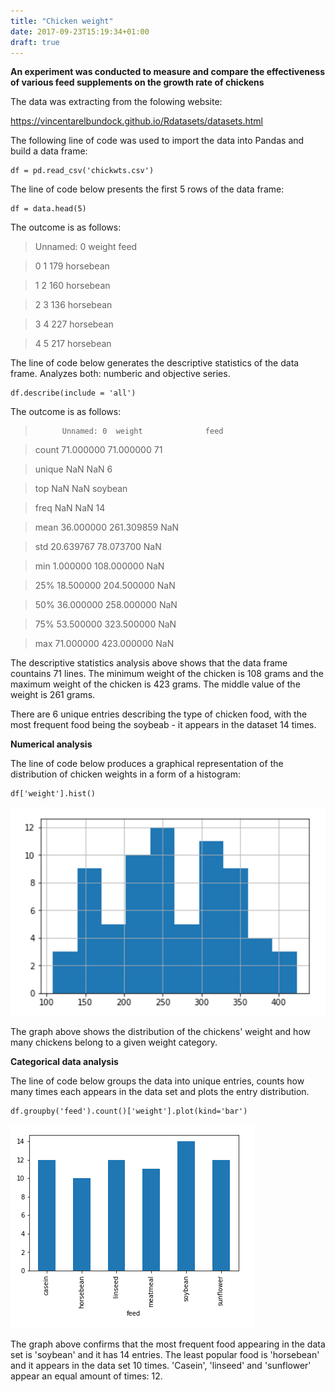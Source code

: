 ```yaml
---
title: "Chicken weight"
date: 2017-09-23T15:19:34+01:00
draft: true
---
```



**An experiment was conducted to measure and compare the effectiveness of various feed supplements on the growth rate of chickens**


The data was extracting from the folowing website:

https://vincentarelbundock.github.io/Rdatasets/datasets.html

The following line of code was used to import the data into Pandas and build a data frame:

```
df = pd.read_csv('chickwts.csv')
```


The line of code below presents the first 5 rows of the data frame:

```
df = data.head(5)
```


The outcome is as follows:

>	Unnamed: 0	weight	feed

>0		1		179		horsebean

>1		2		160		horsebean

>2		3		136		horsebean

>3		4		227		horsebean

>4		5		217		horsebean




The line of code below generates the descriptive statistics of the data frame. Analyzes both: numberic and objective series. 

```
df.describe(include = 'all')
```



The outcome is as follows:


>			Unnamed: 0	weight			    feed

>count	 	71.000000	71.000000		    71

>unique		NaN		    NaN					6

>top		NaN		    NaN					soybean

>freq		NaN		    NaN					14

>mean	    36.000000  261.309859			NaN

>std		20.639767   78.073700			NaN

>min		1.000000	108.000000			NaN

>25%		18.500000	204.500000			NaN

>50%		36.000000	258.000000			NaN

>75%		53.500000	323.500000			NaN

>max		71.000000	423.000000			NaN


The descriptive statistics analysis above shows that the data frame countains 71 lines. The minimum weight of the chicken is 108 grams and the maximum weight of the chicken is 423 grams. The middle value of the weight is 261 grams.

There are 6 unique entries describing the type of chicken food, with the most frequent food being the soybeab - it appears in the dataset 14 times. 



**Numerical analysis**

The line of code below produces a graphical representation of the distribution of chicken weights in a form of a histogram:


```
df['weight'].hist()
```


![alt text](/images/ch8.png)


The graph above shows the distribution of the chickens' weight and how many chickens belong to a given weight category.




**Categorical data analysis**

The line of code below groups the data into unique entries, counts how many times each appears in the data set and plots the entry distribution. 

```
df.groupby('feed').count()['weight'].plot(kind='bar')
```


![alt text](/images/ch7.png)

The graph above confirms that the most frequent food appearing in the data set is 'soybean' and it has 14 entries. The least popular food is 'horsebean' and it appears in the data set 10 times. 'Casein', 'linseed' and 'sunflower' appear an equal amount of times: 12.





